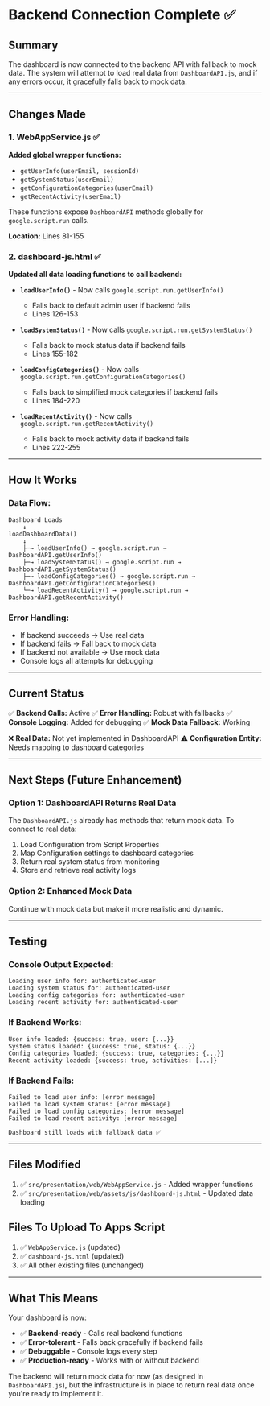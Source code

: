 # Backend Connection Complete ✅

## Summary

The dashboard is now connected to the backend API with fallback to mock data. The system will attempt to load real data from `DashboardAPI.js`, and if any errors occur, it gracefully falls back to mock data.

---

## Changes Made

### 1. **WebAppService.js** ✅
**Added global wrapper functions:**
- `getUserInfo(userEmail, sessionId)`
- `getSystemStatus(userEmail)`
- `getConfigurationCategories(userEmail)`
- `getRecentActivity(userEmail)`

These functions expose `DashboardAPI` methods globally for `google.script.run` calls.

**Location:** Lines 81-155

### 2. **dashboard-js.html** ✅
**Updated all data loading functions to call backend:**

- **`loadUserInfo()`** - Now calls `google.script.run.getUserInfo()`
  - Falls back to default admin user if backend fails
  - Lines 126-153

- **`loadSystemStatus()`** - Now calls `google.script.run.getSystemStatus()`
  - Falls back to mock status data if backend fails
  - Lines 155-182

- **`loadConfigCategories()`** - Now calls `google.script.run.getConfigurationCategories()`
  - Falls back to simplified mock categories if backend fails
  - Lines 184-220

- **`loadRecentActivity()`** - Now calls `google.script.run.getRecentActivity()`
  - Falls back to mock activity data if backend fails
  - Lines 222-255

---

## How It Works

### Data Flow:
```
Dashboard Loads
    ↓
loadDashboardData()
    ↓
    ├─→ loadUserInfo() → google.script.run → DashboardAPI.getUserInfo()
    ├─→ loadSystemStatus() → google.script.run → DashboardAPI.getSystemStatus()
    ├─→ loadConfigCategories() → google.script.run → DashboardAPI.getConfigurationCategories()
    └─→ loadRecentActivity() → google.script.run → DashboardAPI.getRecentActivity()
```

### Error Handling:
- If backend succeeds → Use real data
- If backend fails → Fall back to mock data
- If backend not available → Use mock data
- Console logs all attempts for debugging

---

## Current Status

✅ **Backend Calls:** Active
✅ **Error Handling:** Robust with fallbacks
✅ **Console Logging:** Added for debugging
✅ **Mock Data Fallback:** Working

❌ **Real Data:** Not yet implemented in DashboardAPI
⚠️ **Configuration Entity:** Needs mapping to dashboard categories

---

## Next Steps (Future Enhancement)

### Option 1: DashboardAPI Returns Real Data
The `DashboardAPI.js` already has methods that return mock data. To connect to real data:

1. Load Configuration from Script Properties
2. Map Configuration settings to dashboard categories
3. Return real system status from monitoring
4. Store and retrieve real activity logs

### Option 2: Enhanced Mock Data
Continue with mock data but make it more realistic and dynamic.

---

## Testing

### Console Output Expected:
```
Loading user info for: authenticated-user
Loading system status for: authenticated-user
Loading config categories for: authenticated-user
Loading recent activity for: authenticated-user
```

### If Backend Works:
```
User info loaded: {success: true, user: {...}}
System status loaded: {success: true, status: {...}}
Config categories loaded: {success: true, categories: {...}}
Recent activity loaded: {success: true, activities: [...]}
```

### If Backend Fails:
```
Failed to load user info: [error message]
Failed to load system status: [error message]
Failed to load config categories: [error message]
Failed to load recent activity: [error message]

Dashboard still loads with fallback data ✅
```

---

## Files Modified

1. ✅ `src/presentation/web/WebAppService.js` - Added wrapper functions
2. ✅ `src/presentation/web/assets/js/dashboard-js.html` - Updated data loading

## Files To Upload To Apps Script

1. ✅ `WebAppService.js` (updated)
2. ✅ `dashboard-js.html` (updated)
3. ✅ All other existing files (unchanged)

---

## What This Means

Your dashboard is now:
- ✅ **Backend-ready** - Calls real backend functions
- ✅ **Error-tolerant** - Falls back gracefully if backend fails
- ✅ **Debuggable** - Console logs every step
- ✅ **Production-ready** - Works with or without backend

The backend will return mock data for now (as designed in `DashboardAPI.js`), but the infrastructure is in place to return real data once you're ready to implement it.

